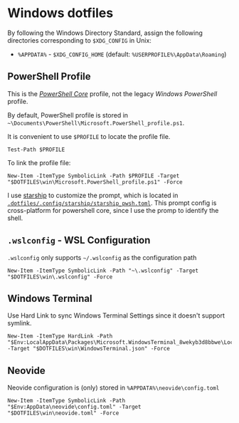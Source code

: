 # Windows dotfiles

By following the Windows Directory Standard, assign the following directories corresponding to `$XDG_CONFIG` in Unix:

- `%APPDATA%` - `$XDG_CONFIG_HOME` (default: `%USERPROFILE%\AppData\Roaming`)


## PowerShell Profile

This is the *[PowerShell Core](https://github.com/PowerShell/PowerShell)* profile, not the legacy *Windows PowerShell* profile.

By default, PowerShell profile is stored in `~\Documents\PowerShell\Microsoft.PowerShell_profile.ps1`.

It is convenient to use `$PROFILE` to locate the profile file.

```pwsh
Test-Path $PROFILE
```

To link the profile file:

```pwsh
New-Item -ItemType SymbolicLink -Path $PROFILE -Target "$DOTFILES\win\Microsoft.PowerShell_profile.ps1" -Force
```

I use [starship](https://starship.rs/) to customize the prompt, which is located in [`.dotfiles/.config/starship/starship_pwsh.toml`](../.config/starship/starship_pwsh.toml). This prompt config is cross-platform for powershell core, since I use the promp to identify the shell.

## `.wslconfig` - WSL Configuration

`.wslconfig` only supports `~/.wslconfig` as the configuration path

```pwsh
New-Item -ItemType SymbolicLink -Path "~\.wslconfig" -Target "$DOTFILES\win\.wslconfig" -Force
```

## Windows Terminal

Use Hard Link to sync Windows Terminal Settings since it doesn't support symlink.

```pwsh
New-Item -ItemType HardLink -Path "$Env:LocalAppData\Packages\Microsoft.WindowsTerminal_8wekyb3d8bbwe\LocalState\settings.json" -Target "$DOTFILES\win\WindowsTerminal.json" -Force
```

## Neovide

Neovide configuration is (only) stored in `%APPDATA%\neovide\config.toml`

```pwsh
New-Item -ItemType SymbolicLink -Path "$Env:AppData\neovide\config.toml" -Target "$DOTFILES\win\neovide.toml" -Force
```
